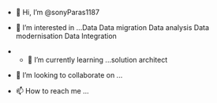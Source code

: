 - 👋 Hi, I’m @sonyParas1187
- 👀 I’m interested in ...Data Data migration Data analysis Data modernisation Data Integration

- - 🌱 I’m currently learning ...solution architect

- 💞️ I’m looking to collaborate on ...
- 📫 How to reach me ...

<!---
sonyParas1187/sonyParas1187 is a ✨ special ✨ repository because its `README.md` (this file) appears on your GitHub profile.
You can click the Preview link to take a look at your changes.
--->
